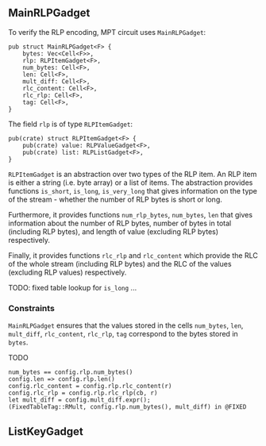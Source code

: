 ## MainRLPGadget

To verify the RLP encoding, MPT circuit uses `MainRLPGadget`:
```
pub struct MainRLPGadget<F> {
    bytes: Vec<Cell<F>>,
    rlp: RLPItemGadget<F>,
    num_bytes: Cell<F>,
    len: Cell<F>,
    mult_diff: Cell<F>,
    rlc_content: Cell<F>,
    rlc_rlp: Cell<F>,
    tag: Cell<F>,
}
```

The field `rlp` is of type `RLPItemGadget`:

```
pub(crate) struct RLPItemGadget<F> {
    pub(crate) value: RLPValueGadget<F>,
    pub(crate) list: RLPListGadget<F>,
}
```

`RLPItemGadget` is an abstraction over two types of the RLP item.
An RLP item is either a string (i.e. byte array) or a list of items.
The abstraction provides functions `is_short`, `is_long`, `is_very_long` that gives
information on the type of the stream - whether the number of RLP bytes is short or long.

Furthermore, it provides functions `num_rlp_bytes`, `num_bytes`, `len` that gives information
about the number of RLP bytes, number of bytes in total (including RLP bytes), and
length of value (excluding RLP bytes) respectively.

Finally, it provides functions `rlc_rlp` and `rlc_content` which provide the RLC of the whole
stream (including RLP bytes) and the RLC of the values (excluding RLP values) respectively.

TODO: fixed table lookup for `is_long` ...

### Constraints

`MainRLPGadget` ensures that the values stored in the cells `num_bytes`, `len`, `mult_diff`,
`rlc_content`, `rlc_rlp`, `tag` correspond to the bytes stored in `bytes`.

TODO

```
num_bytes == config.rlp.num_bytes()
config.len => config.rlp.len()
config.rlc_content = config.rlp.rlc_content(r)
config.rlc_rlp = config.rlp.rlc_rlp(cb, r)
let mult_diff = config.mult_diff.expr();
(FixedTableTag::RMult, config.rlp.num_bytes(), mult_diff) in @FIXED
```


## ListKeyGadget